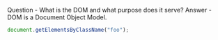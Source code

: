 Question - What is the DOM and what purpose does it serve?
Answer - DOM is a Document Object Model.  

```javascript
document.getElementsByClassName("foo");
```
